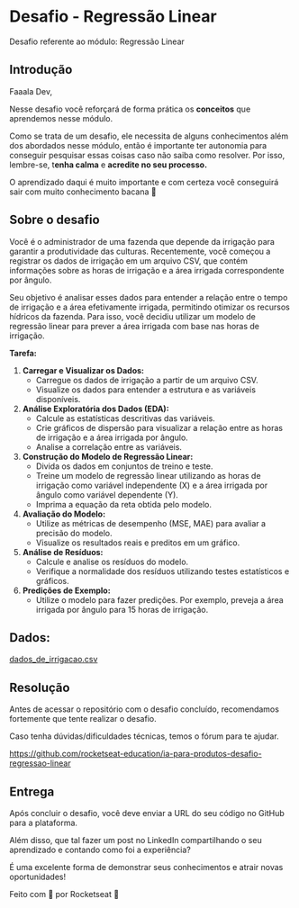# Desafio - Regressão Linear

Desafio referente ao módulo: Regressão Linear

## Introdução

Faaala Dev,

Nesse desafio você reforçará de forma prática os **conceitos** que aprendemos nesse módulo.

Como se trata de um desafio, ele necessita de alguns conhecimentos além dos abordados nesse módulo, então é importante ter autonomia para conseguir pesquisar essas coisas caso não saiba como resolver. Por isso, lembre-se, t**enha calma** e **acredite no seu processo.**

O aprendizado daqui é muito importante e com certeza você conseguirá sair com muito conhecimento bacana 💜

## Sobre o desafio

Você é o administrador de uma fazenda que depende da irrigação para garantir a produtividade das culturas. Recentemente, você começou a registrar os dados de irrigação em um arquivo CSV, que contém informações sobre as horas de irrigação e a área irrigada correspondente por ângulo.

Seu objetivo é analisar esses dados para entender a relação entre o tempo de irrigação e a área efetivamente irrigada, permitindo otimizar os recursos hídricos da fazenda. Para isso, você decidiu utilizar um modelo de regressão linear para prever a área irrigada com base nas horas de irrigação.

**Tarefa:**

1. **Carregar e Visualizar os Dados:**
    - Carregue os dados de irrigação a partir de um arquivo CSV.
    - Visualize os dados para entender a estrutura e as variáveis disponíveis.
2. **Análise Exploratória dos Dados (EDA):**
    - Calcule as estatísticas descritivas das variáveis.
    - Crie gráficos de dispersão para visualizar a relação entre as horas de irrigação e a área irrigada por ângulo.
    - Analise a correlação entre as variáveis.
3. **Construção do Modelo de Regressão Linear:**
    - Divida os dados em conjuntos de treino e teste.
    - Treine um modelo de regressão linear utilizando as horas de irrigação como variável independente (X) e a área irrigada por ângulo como variável dependente (Y).
    - Imprima a equação da reta obtida pelo modelo.
4. **Avaliação do Modelo:**
    - Utilize as métricas de desempenho (MSE, MAE) para avaliar a precisão do modelo.
    - Visualize os resultados reais e preditos em um gráfico.
5. **Análise de Resíduos:**
    - Calcule e analise os resíduos do modelo.
    - Verifique a normalidade dos resíduos utilizando testes estatísticos e gráficos.
6. **Predições de Exemplo:**
    - Utilize o modelo para fazer predições. Por exemplo, preveja a área irrigada por ângulo para 15 horas de irrigação.

## Dados:

[dados_de_irrigacao.csv](https://prod-files-secure.s3.us-west-2.amazonaws.com/08f749ff-d06d-49a8-a488-9846e081b224/1da32bce-9364-495d-90fa-bb4e1dec6515/dados_de_irrigacao.csv)

## Resolução

Antes de acessar o repositório com o desafio concluído, recomendamos fortemente que tente realizar o desafio.

Caso tenha dúvidas/dificuldades técnicas, temos o fórum para te ajudar.

https://github.com/rocketseat-education/ia-para-produtos-desafio-regressao-linear

## Entrega

Após concluir o desafio, você deve enviar a URL do seu código no GitHub para a plataforma. 

Além disso, que tal fazer um post no LinkedIn compartilhando o seu aprendizado e contando como foi a experiência?

É uma excelente forma de demonstrar seus conhecimentos e atrair novas oportunidades!

Feito com 💜 por Rocketseat 👋